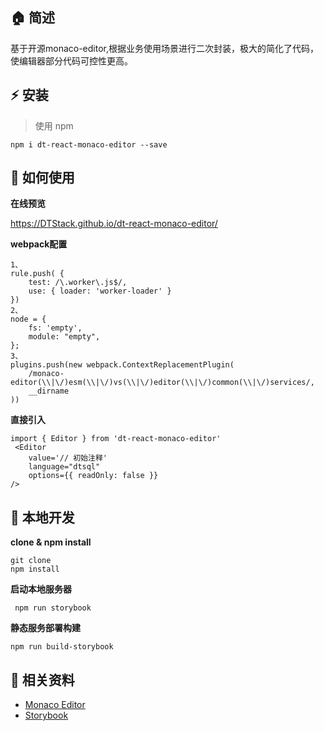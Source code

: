 ## :house: 简述
基于开源monaco-editor,根据业务使用场景进行二次封装，极大的简化了代码，使编辑器部分代码可控性更高。
## :zap: 安装
> 使用 npm
```plain
npm i dt-react-monaco-editor --save
```
## :book: 如何使用
**在线预览**

https://DTStack.github.io/dt-react-monaco-editor/

**webpack配置**
```plain
1、
rule.push( {
    test: /\.worker\.js$/,
    use: { loader: 'worker-loader' }
})
2、
node = {
    fs: 'empty',
    module: "empty",
};
3、
plugins.push(new webpack.ContextReplacementPlugin(
    /monaco-editor(\\|\/)esm(\\|\/)vs(\\|\/)editor(\\|\/)common(\\|\/)services/,
    __dirname
))

```
**直接引入**
```plain
import { Editor } from 'dt-react-monaco-editor'
 <Editor
    value='// 初始注释'
    language="dtsql"
    options={{ readOnly: false }}
/>
```
## :wrench: 本地开发
**clone & npm install**
```plain
git clone 
npm install
```
**启动本地服务器**
```plain
 npm run storybook
```

**静态服务部署构建**
```plain
npm run build-storybook
```

## :blue_book: 相关资料
* [Monaco Editor](https://microsoft.github.io/monaco-editor/)
* [Storybook](https://storybook.js.org/)




